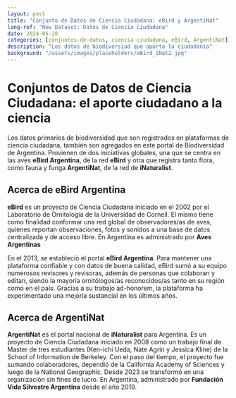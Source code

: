 ```yaml
---
layout: post
title: "Conjunto de Datos de Ciencia Ciudadana: eBird y ArgentiNat"
lang-ref: "New Dataset: Datos de Ciencia Ciudadana"
date: 2024-05-20
categories: [conjuntos-de-datos, ciencia ciudadana, eBird, ArgentiNat]
description: "Los datos de biodiversiad que aporta la ciudadanía"
background: "/assets/images/placeholders/eBird_iNat2.jpg"
---
```


# Conjuntos de Datos de Ciencia Ciudadana: el aporte ciudadano a la ciencia

Los datos primarios de biodiversidad que son registrados en plataformas de ciencia ciudadana, también son agregados en este portal de Biodiversidad de Argentina. Provienen de dos iniciativas globales, una que se centra en las aves **eBird Argentina**, de la red **eBird** y otra que registra tanto flora, como fauna y funga **ArgentiNat**, de la red de **iNaturalist**.

## Acerca de eBird Argentina

**eBird** es un proyecto de Ciencia Ciudadana iniciado en el 2002 por el Laboratorio de Ornitología de la Universidad de Cornell. El mismo tiene como finalidad conformar una red global de observadores/as de aves, quienes reportan observaciones, fotos y sonidos a una base de datos centralizada y de acceso libre. En Argentina es administrado por **Aves Argentinas**

En el 2013, se estableció el portal **eBird Argentina**. Para mantener una plataforma confiable y con datos de buena calidad, eBird sumó a su equipo numerosos revisores y revisoras, además de personas que colaboran y editan, siendo la mayoría ornitólogos/as reconocidos/as tanto en su región como en el país. Gracias a su trabajo ad-honorem, la plataforma ha experimentado una mejoría sustancial en los últimos años.

## Acerca de ArgentiNat

**ArgentiNat** es el portal nacional de **iNaturalist** para Argentina. Es un proyecto de Ciencia Ciudadana iniciado en 2008 como un trabajo final de Master de tres estudiantes (Ken-ichi Ueda, Nate Agrin y Jessica Kline) de la School of Information de Berkeley. Con el paso del tiempo, el proyecto fue sumando colaboradores, dependió de la California Academy of Sciences y luego de la National Geographic. Desde 2023 se transformó en una organización sin fines de lucro. En Argentina, administrado por **Fundación Vida Silvestre Argentina** desde el año 2019. 


